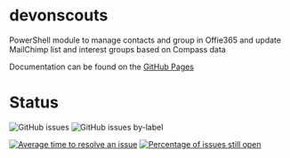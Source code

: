 # devonscouts

PowerShell module to manage contacts and group in Offie365 and update MailChimp list and interest groups based on Compass data

Documentation can be found on the [GitHub Pages](https://artfulbodger.github.io/devonscouts/)

# Status

![GitHub issues](https://img.shields.io/github/issues-raw/artfulbodger/devonscouts.svg?style=flat-square)  ![GitHub issues by-label](https://img.shields.io/github/issues/artfulbodger/devonscouts/bug.svg?color=red&label=bugs)

[![Average time to resolve an issue](http://isitmaintained.com/badge/resolution/artfulbodger/devonscouts.svg)](http://isitmaintained.com/project/artfulbodger/devonscouts "Average time to resolve an issue")  [![Percentage of issues still open](http://isitmaintained.com/badge/open/artfulbodger/devonscouts.svg)](http://isitmaintained.com/project/artfulbodger/devonscouts "Percentage of issues still open")
